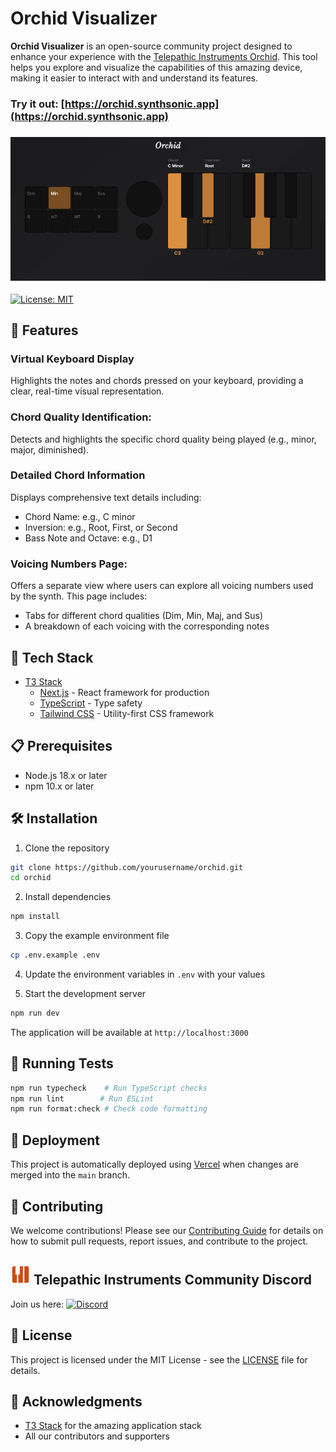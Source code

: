 # Orchid Visualizer

**Orchid Visualizer** is an open-source community project designed to enhance your experience with the [Telepathic Instruments Orchid](https://telepathicinstruments.com/). This tool helps you explore and visualize the capabilities of this amazing device, making it easier to interact with and understand its features.  

### Try it out: [https://orchid.synthsonic.app](https://orchid.synthsonic.app)


### ![Orchid Virtual Keyboard](assets/virtual-keyboard.png)

[![License: MIT](https://img.shields.io/badge/License-MIT-yellow.svg)](https://opensource.org/licenses/MIT)

## 🌟 Features

### Virtual Keyboard Display
Highlights the notes and chords pressed on your keyboard, providing a clear, real-time visual representation.

### Chord Quality Identification:

Detects and highlights the specific chord quality being played (e.g., minor, major, diminished).
### Detailed Chord Information

Displays comprehensive text details including:
* Chord Name: e.g., C minor
* Inversion: e.g., Root, First, or Second
* Bass Note and Octave: e.g., D1

### Voicing Numbers Page:

Offers a separate view where users can explore all voicing numbers used by the synth. This page includes:
* Tabs for different chord qualities (Dim, Min, Maj, and Sus)
* A breakdown of each voicing with the corresponding notes


## 🚀 Tech Stack
- [T3 Stack](https://create.t3.gg/)
    - [Next.js](https://nextjs.org) - React framework for production
    - [TypeScript](https://www.typescriptlang.org/) - Type safety
    - [Tailwind CSS](https://tailwindcss.com) - Utility-first CSS framework

## 📋 Prerequisites

- Node.js 18.x or later
- npm 10.x or later

## 🛠️ Installation

1. Clone the repository
```bash
git clone https://github.com/yourusername/orchid.git
cd orchid
```

2. Install dependencies
```bash
npm install
```

3. Copy the example environment file
```bash
cp .env.example .env
```

4. Update the environment variables in `.env` with your values

5. Start the development server
```bash
npm run dev
```

The application will be available at `http://localhost:3000`

## 🧪 Running Tests

```bash
npm run typecheck    # Run TypeScript checks
npm run lint        # Run ESLint
npm run format:check # Check code formatting
```

## 🚀 Deployment
This project is automatically deployed using [Vercel](https://vercel.com) when changes are merged into the `main` branch.


## 👥 Contributing

We welcome contributions! Please see our [Contributing Guide](CONTRIBUTING.md) for details on how to submit pull requests, report issues, and contribute to the project.


## ![Telepathic Instruments Community Discord](public/favicon.ico) Telepathic Instruments Community Discord
Join us here: [![Discord](https://img.shields.io/discord/1344898163898585138?logo=discord&color=5865F2)](https://discord.gg/m23GeqeS8D)

## 📄 License

This project is licensed under the MIT License - see the [LICENSE](LICENSE) file for details.

## 🙏 Acknowledgments

- [T3 Stack](https://create.t3.gg/) for the amazing application stack
- All our contributors and supporters
